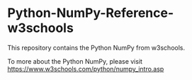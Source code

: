 # Python-NumPy-Reference-w3schools

This repository contains the Python NumPy from w3schools.

To more about the Python NumPy, please visit https://www.w3schools.com/python/numpy_intro.asp
